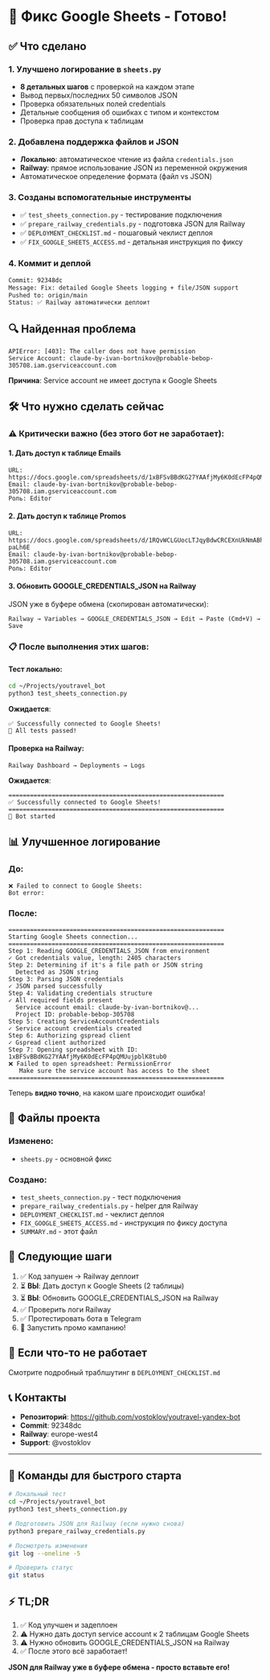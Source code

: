 # 🎉 Фикс Google Sheets - Готово!

## ✅ Что сделано

### 1. Улучшено логирование в `sheets.py`
- **8 детальных шагов** с проверкой на каждом этапе
- Вывод первых/последних 50 символов JSON
- Проверка обязательных полей credentials
- Детальные сообщения об ошибках с типом и контекстом
- Проверка прав доступа к таблицам

### 2. Добавлена поддержка файлов и JSON
- **Локально**: автоматическое чтение из файла `credentials.json`
- **Railway**: прямое использование JSON из переменной окружения
- Автоматическое определение формата (файл vs JSON)

### 3. Созданы вспомогательные инструменты
- ✅ `test_sheets_connection.py` - тестирование подключения
- ✅ `prepare_railway_credentials.py` - подготовка JSON для Railway
- ✅ `DEPLOYMENT_CHECKLIST.md` - пошаговый чеклист деплоя
- ✅ `FIX_GOOGLE_SHEETS_ACCESS.md` - детальная инструкция по фиксу

### 4. Коммит и деплой
```bash
Commit: 92348dc
Message: Fix: detailed Google Sheets logging + file/JSON support
Pushed to: origin/main
Status: ✅ Railway автоматически деплоит
```

## 🔍 Найденная проблема

```
APIError: [403]: The caller does not have permission
Service Account: claude-by-ivan-bortnikov@probable-bebop-305708.iam.gserviceaccount.com
```

**Причина**: Service account не имеет доступа к Google Sheets

## 🛠️ Что нужно сделать сейчас

### ⚠️ Критически важно (без этого бот не заработает):

#### 1. Дать доступ к таблице Emails
```
URL: https://docs.google.com/spreadsheets/d/1xBFSvBBdKG27YAAfjMy6K0dEcFP4pQMUujpblK8tub0
Email: claude-by-ivan-bortnikov@probable-bebop-305708.iam.gserviceaccount.com
Роль: Editor
```

#### 2. Дать доступ к таблице Promos
```
URL: https://docs.google.com/spreadsheets/d/1RQvWCLGUocLTJqyBdwCRCEXnUkNmABhL7ng9-paLh6E
Email: claude-by-ivan-bortnikov@probable-bebop-305708.iam.gserviceaccount.com
Роль: Editor
```

#### 3. Обновить GOOGLE_CREDENTIALS_JSON на Railway
JSON уже в буфере обмена (скопирован автоматически):
```
Railway → Variables → GOOGLE_CREDENTIALS_JSON → Edit → Paste (Cmd+V) → Save
```

### 📋 После выполнения этих шагов:

#### Тест локально:
```bash
cd ~/Projects/youtravel_bot
python3 test_sheets_connection.py
```

**Ожидается**:
```
✅ Successfully connected to Google Sheets!
🎉 All tests passed!
```

#### Проверка на Railway:
```
Railway Dashboard → Deployments → Logs
```

**Ожидается**:
```
============================================================
✅ Successfully connected to Google Sheets!
============================================================
🤖 Bot started
```

## 📊 Улучшенное логирование

### До:
```
❌ Failed to connect to Google Sheets: 
Bot error:
```

### После:
```
============================================================
Starting Google Sheets connection...
============================================================
Step 1: Reading GOOGLE_CREDENTIALS_JSON from environment
✓ Got credentials value, length: 2405 characters
Step 2: Determining if it's a file path or JSON string
  Detected as JSON string
Step 3: Parsing JSON credentials
✓ JSON parsed successfully
Step 4: Validating credentials structure
✓ All required fields present
  Service account email: claude-by-ivan-bortnikov@...
  Project ID: probable-bebop-305708
Step 5: Creating ServiceAccountCredentials
✓ Service account credentials created
Step 6: Authorizing gspread client
✓ Gspread client authorized
Step 7: Opening spreadsheet with ID: 1xBFSvBBdKG27YAAfjMy6K0dEcFP4pQMUujpblK8tub0
❌ Failed to open spreadsheet: PermissionError
   Make sure the service account has access to the sheet
============================================================
```

Теперь **видно точно**, на каком шаге происходит ошибка!

## 📝 Файлы проекта

### Изменено:
- `sheets.py` - основной фикс

### Создано:
- `test_sheets_connection.py` - тест подключения
- `prepare_railway_credentials.py` - helper для Railway
- `DEPLOYMENT_CHECKLIST.md` - чеклист деплоя
- `FIX_GOOGLE_SHEETS_ACCESS.md` - инструкция по фиксу доступа
- `SUMMARY.md` - этот файл

## 🎯 Следующие шаги

1. ✅ Код запушен → Railway деплоит
2. ⏳ **ВЫ**: Дать доступ к Google Sheets (2 таблицы)
3. ⏳ **ВЫ**: Обновить GOOGLE_CREDENTIALS_JSON на Railway
4. ✅ Проверить логи Railway
5. ✅ Протестировать бота в Telegram
6. 📢 Запустить промо кампанию!

## 🐛 Если что-то не работает

Смотрите подробный траблшутинг в `DEPLOYMENT_CHECKLIST.md`

## 📞 Контакты

- **Репозиторий**: https://github.com/vostoklov/youtravel-yandex-bot
- **Commit**: 92348dc
- **Railway**: europe-west4
- **Support**: @vostoklov

---

## 🔧 Команды для быстрого старта

```bash
# Локальный тест
cd ~/Projects/youtravel_bot
python3 test_sheets_connection.py

# Подготовить JSON для Railway (если нужно снова)
python3 prepare_railway_credentials.py

# Посмотреть изменения
git log --oneline -5

# Проверить статус
git status
```

## ⚡ TL;DR

1. ✅ Код улучшен и задеплоен
2. ⚠️ Нужно дать доступ service account к 2 таблицам Google Sheets
3. ⚠️ Нужно обновить GOOGLE_CREDENTIALS_JSON на Railway
4. ✅ После этого всё заработает!

**JSON для Railway уже в буфере обмена - просто вставьте его!**


